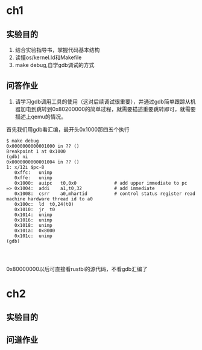 # ch1

## 实验目的

1. 结合实验指导书，掌握代码基本结构
2. 读懂os/kernel.ld和Makefile
3. make debug,自学gdb调试的方式

## 问答作业

1. 请学习gdb调用工具的使用（这对后续调试很重要），并通过gdb简单跟踪从机器加电到跳转到0x80200000的简单过程，就需要描述重要跳转即可，就需要描述上qemu的情况。

首先我们用gdb看汇编，最开头0x1000那四五个执行

```shell
$ make debug
0x0000000000001000 in ?? ()
Breakpoint 1 at 0x1000
(gdb) ni
0x0000000000001004 in ?? ()
1: x/12i $pc-8
   0xffc:	unimp
   0xffe:	unimp
   0x1000:	auipc	t0,0x0				# add upper immediate to pc
=> 0x1004:	addi	a1,t0,32			# add immediate
   0x1008:	csrr	a0,mhartid			# control status register read machine hardware thread id to a0
   0x100c:	ld	t0,24(t0)
   0x1010:	jr	t0
   0x1014:	unimp
   0x1016:	unimp
   0x1018:	unimp
   0x101a:	0x8000
   0x101c:	unimp
(gdb) 




```

0x80000000以后可直接看rustbi的源代码，不看gdb汇编了

# ch2

## 实验目的

## 问道作业
